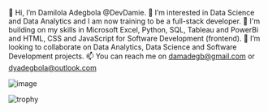 👋 Hi, I’m Damilola Adegbola @DevDamie.
👀 I’m interested in Data Science and Data Analytics and I am now training to be a full-stack developer.
🌱 I'm building on my skills in Microsoft Excel, Python, SQL, Tableau and PowerBi and HTML, CSS and JavaScript for Software Development (frontend).
💞️ I’m looking to collaborate on Data Analytics, Data Science and Software Development projects.
📫 You can reach me on damadegb@gmail.com or dyadegbola@outlook.com

![image](https://camo.githubusercontent.com/b07c5947c26dca36dd196516c1706cede6acc2d9367bd971c17320ff7ff8e787/68747470733a2f2f7777772e696e6e6f74656368736f6c7574696f6e2e636f6d2f75706c6f61642f73657276696365732f70726f6a656374646576656c6f702f70726f6772616d6d65722e676966)

![trophy](https://github-profile-trophy.vercel.app/?username=DevDamie&theme=juicyfresh)


<!---
DevDamie/DevDamie is a ✨ special ✨ repository because its `README.md` (this file) appears on your GitHub profile.
You can click the Preview link to take a look at your changes.
--->
